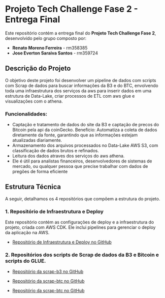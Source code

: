 # Projeto Tech Challenge Fase 2 - Entrega Final

Este repositório contém a entrega final do **Projeto Tech Challenge Fase 2**, desenvolvido pelo grupo composto por:
- **Renato Moreno Ferreira** - rm358385
- **Jose Everton Saraiva Santos** - rm359724

## Descrição do Projeto

O objetivo deste projeto foi desenvolver um pipeline de dados com scripts com Scrap de dados para buscar informações da B3 e do BTC, envolvendo toda uma infraestrutura dos serviços da aws para inserir dados em uma estrutura de Data-Lake, criar processos de ETL com aws glue e visualizações com o athena.

### Funcionalidades:
- Captação e tratamento de dados do site da B3 e captação de precos do Bitcoin pela api da coinGecko.
      Benefício: Automatiza a coleta de dados diretamente da fonte, garantindo que as informações estejam atualizadas diariamente.
- Armazenamento dos arquivos processados no Data-Lake AWS S3, com classificação de dados brutos e refinados.
- Leitura dos dados atraves dos serviços do aws athena.
- Ele é útil para analistas financeiros, desenvolvedores de sistemas de mercado, ou qualquer pessoa que precise trabalhar com dados de pregões de forma eficiente

## Estrutura Técnica

A seguir, detalhamos os 4 repositórios que compõem a estrutura do projeto.

### 1. Repositório de Infraestrutura e Deploy

Este repositório contém as configurações de deploy e a infraestrutura do projeto, criada com AWS CDK. Ele inclui pipelines para gerenciar o deploy da aplicação na AWS.

- [Repositório de Infraestrutura e Deploy no GitHub](https://github.com/Renatmf5/aws-infra-tc2)

### 2. Repositórios dos scripts de Scrap de dados da B3 e Bitcoin e scripts do GLUE.

- [Repositório da scrap-b3 no GitHub](https://github.com/Renatmf5/scrap-b3)

- [Repositório da scrap-btc no GitHub](https://github.com/Renatmf5/scrap-btc)

- [Repositório da scrap-btc no GitHub](https://github.com/Renatmf5/glue-b3-script)
